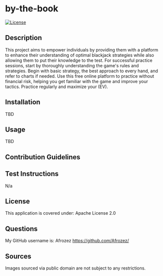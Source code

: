 # by-the-book


[![License](https://img.shields.io/badge/License-Apache_2.0-blue.svg)](https://opensource.org/licenses/Apache-2.0)

## Description

This project aims to empower individuals by providing them with a platform to enhance their understanding of optimal blackjack strategies while also allowing them to put their knowledge to the test. For successful practice sessions, start by thoroughly understanding the game's rules and strategies. Begin with basic strategy, the best approach to every hand, and refer to charts if needed. Use this free online platform to practice without financial risk, helping you get familiar with the game and improve your tactics. Practice regularly and maximize your (EV).

## Installation

TBD

## Usage

TBD

## Contribution Guidelines

## Test Instructions

N/a

## License

This application is covered under: Apache License 2.0

## Questions

My GitHub username is: Afrozez <https://github.com/Afrozez/>

## Sources

Images sourced via public domain are not subject to any restrictions.